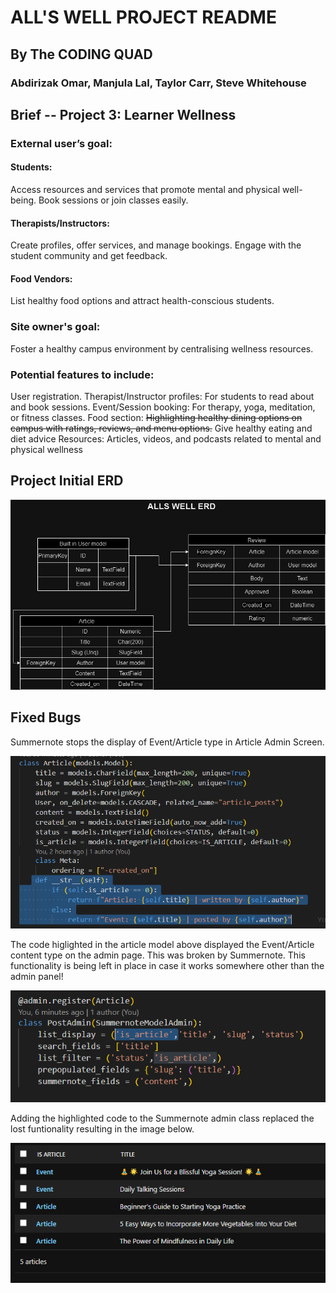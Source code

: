 # ALL'S WELL PROJECT README
## By The CODING QUAD
### Abdirizak Omar, Manjula Lal, Taylor Carr, Steve Whitehouse

## Brief -- Project  3: Learner Wellness

### External user’s goal:
#### Students: 
Access resources and services that promote mental and physical well-being. Book sessions or join classes easily.
#### Therapists/Instructors: 
Create profiles, offer services, and manage bookings. Engage with the student community and get feedback.
#### Food Vendors: 
List healthy food options and attract health-conscious students.
### Site owner's goal:
Foster a healthy campus environment by centralising wellness resources.
### Potential features to include:
User registration.
Therapist/Instructor profiles: For students to read about and book sessions.
Event/Session booking: For therapy, yoga, meditation, or fitness classes.
Food section: ~~Highlighting healthy dining options on campus with ratings, reviews, and menu options.~~
Give healthy eating and diet advice
Resources: Articles, videos, and podcasts related to mental and physical wellness

## Project Initial ERD 

![Project ERD](/assets/images/readme/alls_well_erd.png)




## Fixed Bugs

Summernote stops the display of Event/Article type in Article Admin Screen.

![Old Code](/assets/images/readme/old_code.png)

The code higlighted in the article model above displayed the Event/Article content type on the admin page. This was broken by Summernote.
This functionality is being left in place in case it works somewhere other than the admin panel!

![New Code](/assets/images/readme/new_code.png)

Adding the highlighted code to the Summernote admin class replaced the lost funtionality resulting in the image below.

![Fixed display](/assets/images/readme/fixed_type_display.png)
